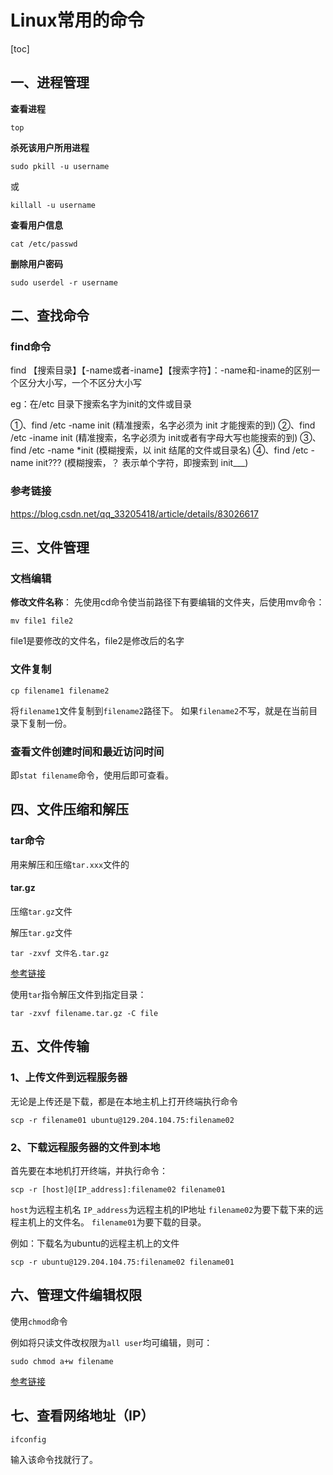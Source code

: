 # Linux常用的命令

[toc]

## 一、进程管理

**查看进程**

```
top
```

**杀死该用户所用进程**

```
sudo pkill -u username
```
或
```
killall -u username
```

**查看用户信息**

```
cat /etc/passwd
```

**删除用户密码**

```
sudo userdel -r username
```

## 二、查找命令

### find命令

find 【搜索目录】【-name或者-iname】【搜索字符】：-name和-iname的区别一个区分大小写，一个不区分大小写

eg：在/etc 目录下搜索名字为init的文件或目录

①、find /etc -name init (精准搜索，名字必须为 init 才能搜索的到)
②、find /etc -iname init (精准搜索，名字必须为 init或者有字母大写也能搜索的到)
③、find /etc -name *init (模糊搜索，以 init 结尾的文件或目录名)
④、find /etc -name init??? (模糊搜索，？ 表示单个字符，即搜索到 init___)

### 参考链接

https://blog.csdn.net/qq_33205418/article/details/83026617

## 三、文件管理

### 文档编辑

**修改文件名称**：
先使用cd命令使当前路径下有要编辑的文件夹，后使用mv命令：

```
mv file1 file2
```
file1是要修改的文件名，file2是修改后的名字

### 文件复制

```
cp filename1 filename2
```

将```filename1```文件复制到```filename2```路径下。
如果```filename2```不写，就是在当前目录下复制一份。

### 查看文件创建时间和最近访问时间

即```stat filename```命令，使用后即可查看。

## 四、文件压缩和解压

### tar命令

用来解压和压缩```tar.xxx```文件的

#### tar.gz

压缩```tar.gz```文件

解压```tar.gz```文件

```
tar -zxvf 文件名.tar.gz
```

[参考链接][参考链接]

[参考链接]:https://www.cnblogs.com/anno-ymy/p/10429396.html

使用`tar`指令解压文件到指定目录：
```
tar -zxvf filename.tar.gz -C file
```

## 五、文件传输

### 1、上传文件到远程服务器

无论是上传还是下载，都是在本地主机上打开终端执行命令

```
scp -r filename01 ubuntu@129.204.104.75:filename02
```

### 2、下载远程服务器的文件到本地

首先要在本地机打开终端，并执行命令：

```
scp -r [host]@[IP_address]:filename02 filename01 
```

```host```为远程主机名
```IP_address```为远程主机的IP地址
```filename02```为要下载下来的远程主机上的文件名。
```filename01```为要下载的目录。

例如：下载名为ubuntu的远程主机上的文件

```
scp -r ubuntu@129.204.104.75:filename02 filename01 
```

## 六、管理文件编辑权限

使用```chmod```命令

例如将只读文件改权限为```all user```均可编辑，则可：
```
sudo chmod a+w filename
```

[参考链接][参考链接]

[参考链接]:[[参考链接]](https://www.runoob.com/linux/linux-comm-chmod.html)

## 七、查看网络地址（IP）

```bash
ifconfig
```

输入该命令找就行了。
